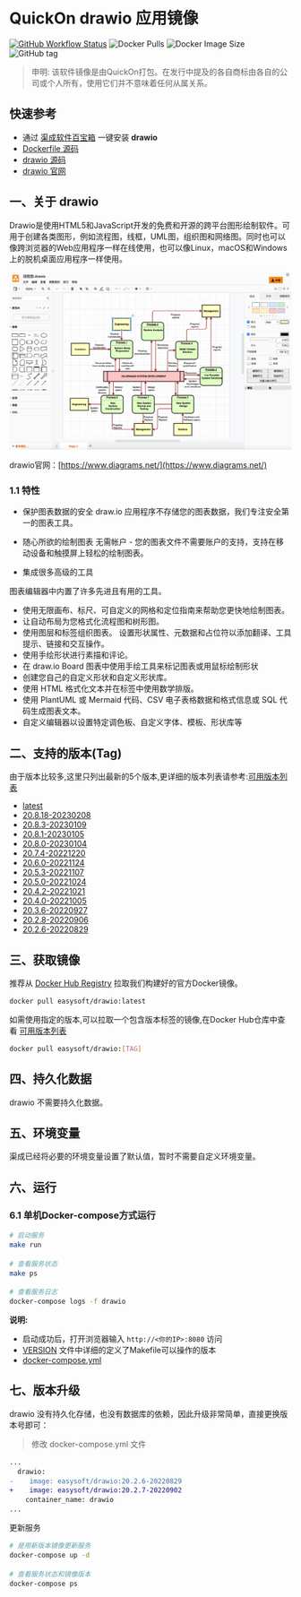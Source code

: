 <!-- 该文档是模板生成，手动修改的内容会被覆盖，详情参见：https://github.com/quicklyon/template-toolkit -->
# QuickOn drawio 应用镜像

[![GitHub Workflow Status](https://github.com/quicklyon/drawio-docker/actions/workflows/docker.yml/badge.svg)](https://github.com/quicklyon/drawio/actions/workflows/docker.yml)
![Docker Pulls](https://img.shields.io/docker/pulls/easysoft/drawio?style=flat-square)
![Docker Image Size](https://img.shields.io/docker/image-size/easysoft/drawio?style=flat-square)
![GitHub tag](https://img.shields.io/github/v/tag/quicklyon/drawio-docker?style=flat-square)

> 申明: 该软件镜像是由QuickOn打包。在发行中提及的各自商标由各自的公司或个人所有，使用它们并不意味着任何从属关系。

## 快速参考

- 通过 [渠成软件百宝箱](https://www.qucheng.com/app-install/drawio-install-149.html) 一键安装 **drawio**
- [Dockerfile 源码](https://github.com/quicklyon/drawio-docker)
- [drawio 源码](https://github.com/jgraph/drawio)
- [drawio 官网](https://www.diagrams.net/)

## 一、关于 drawio

<!-- 这里写应用的【介绍信息】 -->
Drawio是使用HTML5和JavaScript开发的免费和开源的跨平台图形绘制软件。可用于创建各类图形，例如流程图，线框，UML图，组织图和网络图。同时也可以像跨浏览器的Web应用程序一样在线使用，也可以像Linux，macOS和Windows上的脱机桌面应用程序一样使用。

![screenshots](https://raw.githubusercontent.com/quicklyon/drawio-docker/master/.template/screenshot.png)

drawio官网：[https://www.diagrams.net/](https://www.diagrams.net/)

<!-- 这里写应用的【附加信息】 -->
### 1.1 特性

- 保护图表数据的安全
draw.io 应用程序不存储您的图表数据，我们专注安全第一的图表工具。

- 随心所欲的绘制图表
无需帐户 - 您的图表文件不需要账户的支持，支持在移动设备和触摸屏上轻松的绘制图表。

- 集成很多高级的工具

图表编辑器中内置了许多先进且有用的工具。

- 使用无限画布、标尺、可自定义的网格和定位指南来帮助您更快地绘制图表。
- 让自动布局为您格式化流程图和树形图。
- 使用图层和标签组织图表。 设置形状属性、元数据和占位符以添加翻译、工具提示、链接和交互操作。
- 使用手绘形状进行素描和评论。
- 在 draw.io Board 图表中使用手绘工具来标记图表或用鼠标绘制形状
- 创建您自己的自定义形状和自定义形状库。
- 使用 HTML 格式化文本并在标签中使用数学排版。
- 使用 PlantUML 或 Mermaid 代码、CSV 电子表格数据和格式信息或 SQL 代码生成图表文本。
- 自定义编辑器以设置特定调色板、自定义字体、模板、形状库等

## 二、支持的版本(Tag)

由于版本比较多,这里只列出最新的5个版本,更详细的版本列表请参考:[可用版本列表](https://hub.docker.com/r/easysoft/drawio/tags/)

<!-- 这里是镜像的【Tag】信息，通过命令维护，详情参考：https://github.com/quicklyon/template-toolkit -->
- [latest](https://github.com/jgraph/drawio/releases/tag/v20.8.18)
- [20.8.18-20230208](https://github.com/jgraph/drawio/releases/tag/v20.8.18)
- [20.8.3-20230109](https://github.com/jgraph/drawio/releases/tag/v20.8.3)
- [20.8.1-20230105](https://github.com/jgraph/drawio/releases/tag/v20.8.1)
- [20.8.0-20230104](https://github.com/jgraph/drawio/releases/tag/v20.8.0)
- [20.7.4-20221220](https://github.com/jgraph/drawio/releases/tag/v20.7.4)
- [20.6.0-20221124](https://github.com/jgraph/drawio/releases/tag/v20.6.0)
- [20.5.3-20221107](https://github.com/jgraph/drawio/releases/tag/v20.5.3)
- [20.5.0-20221024](https://github.com/jgraph/drawio/releases/tag/v20.5.0)
- [20.4.2-20221021](https://github.com/jgraph/drawio/releases/tag/v20.4.2)
- [20.4.0-20221005](https://github.com/jgraph/drawio/releases/tag/v20.4.0)
- [20.3.6-20220927](https://github.com/jgraph/drawio/releases/tag/v20.3.6)
- [20.2.8-20220906](https://github.com/jgraph/drawio/releases/tag/v20.2.8)
- [20.2.6-20220829](https://github.com/jgraph/drawio/releases/tag/v20.2.6)

## 三、获取镜像

推荐从 [Docker Hub Registry](https://hub.docker.com/r/easysoft/drawio) 拉取我们构建好的官方Docker镜像。

```bash
docker pull easysoft/drawio:latest
```

如需使用指定的版本,可以拉取一个包含版本标签的镜像,在Docker Hub仓库中查看 [可用版本列表](https://hub.docker.com/r/easysoft/drawio/tags/)

```bash
docker pull easysoft/drawio:[TAG]
```

## 四、持久化数据

drawio 不需要持久化数据。

## 五、环境变量

<!-- 这里写应用的【环境变量信息】 -->
渠成已经将必要的环境变量设置了默认值，暂时不需要自定义环境变量。

## 六、运行

### 6.1 单机Docker-compose方式运行

```bash
# 启动服务
make run

# 查看服务状态
make ps

# 查看服务日志
docker-compose logs -f drawio

```

<!-- 这里写应用的【make命令的备注信息】位于文档最后端 -->
**说明:**

- 启动成功后，打开浏览器输入 `http://<你的IP>:8080` 访问
- [VERSION](https://github.com/quicklyon/drawio-docker/blob/master/VERSION) 文件中详细的定义了Makefile可以操作的版本
- [docker-compose.yml](https://github.com/quicklyon/drawio-docker/blob/master/docker-compose.yml)

## 七、版本升级

<!-- 这里是镜像的【版本升级】信息，通过命令维护，详情参考：https://github.com/quicklyon/template-toolkit -->
drawio 没有持久化存储，也没有数据库的依赖，因此升级非常简单，直接更换版本号即可：

> 修改 docker-compose.yml 文件

```diff
...
  drawio:
-    image: easysoft/drawio:20.2.6-20220829
+    image: easysoft/drawio:20.2.7-20220902
    container_name: drawio
...
```

更新服务

```bash
# 是用新版本镜像更新服务
docker-compose up -d

# 查看服务状态和镜像版本
docker-compose ps
```